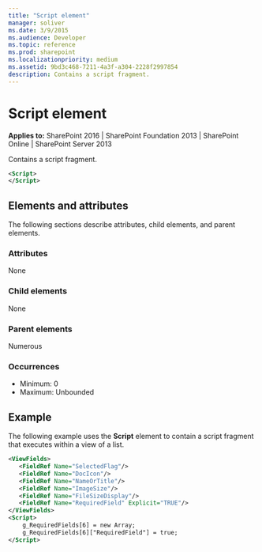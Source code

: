 ```yaml
---
title: "Script element"
manager: soliver
ms.date: 3/9/2015
ms.audience: Developer
ms.topic: reference
ms.prod: sharepoint
ms.localizationpriority: medium
ms.assetid: 9bd3c468-7211-4a3f-a304-2228f2997854
description: Contains a script fragment.
---
```


# Script element

**Applies to:** SharePoint 2016 | SharePoint Foundation 2013 | SharePoint Online | SharePoint Server 2013
  
Contains a script fragment.
  
```XML
<Script>
</Script>
```

## Elements and attributes

The following sections describe attributes, child elements, and parent elements.

### Attributes

None
   
### Child elements

None 
   
### Parent elements

Numerous 
   
### Occurrences

- Minimum: 0
- Maximum: Unbounded  
   
## Example

The following example uses the **Script** element to contain a script fragment that executes within a view of a list. 
  
```XML
<ViewFields>
   <FieldRef Name="SelectedFlag"/>
   <FieldRef Name="DocIcon"/>
   <FieldRef Name="NameOrTitle"/>
   <FieldRef Name="ImageSize"/>
   <FieldRef Name="FileSizeDisplay"/>
   <FieldRef Name="RequiredField" Explicit="TRUE"/>
</ViewFields>
<Script>
    g_RequiredFields[6] = new Array;
    g_RequiredFields[6]["RequiredField"] = true;
</Script>
```


